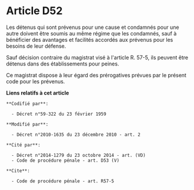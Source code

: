 # Article D52

Les détenus qui sont prévenus pour une cause et condamnés pour une autre doivent être soumis au même régime que les
condamnés, sauf à bénéficier des avantages et facilités accordés aux prévenus pour les besoins de leur défense. 

Sauf décision contraire du magistrat visé à l'article R. 57-5, ils peuvent être détenus dans des établissements pour peines. 

Ce magistrat dispose à leur égard des prérogatives prévues par le présent code pour les prévenus.

**Liens relatifs à cet article**

	**Codifié par**:

	  - Décret n°59-322 du 23 février 1959

	**Modifié par**:

	  - Décret n°2010-1635 du 23 décembre 2010 - art. 2

	**Cité par**:

	  - Décret n°2014-1279 du 23 octobre 2014 - art. (VD)
	  - Code de procédure pénale - art. D53 (V)

	**Cite**:

	  - Code de procédure pénale - art. R57-5
